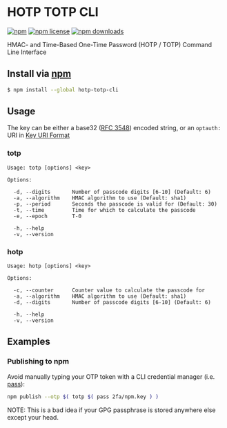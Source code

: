 # HOTP TOTP CLI
[![npm](https://img.shields.io/npm/v/hotp-totp-cli.svg?style=flat-square)](https://npmjs.com/package/hotp-totp-cli)
[![npm license](https://img.shields.io/npm/l/hotp-totp-cli.svg?style=flat-square)](https://npmjs.com/package/hotp-totp-cli)
[![npm downloads](https://img.shields.io/npm/dm/hotp-totp-cli.svg?style=flat-square)](https://npmjs.com/package/hotp-totp-cli)

HMAC- and Time-Based One-Time Password (HOTP / TOTP) Command Line Interface

## Install via [npm](https://npmjs.com)

```sh
$ npm install --global hotp-totp-cli
```

## Usage

The key can be either a base32 ([RFC 3548]) encoded string, or an `optauth:` URI in [Key URI Format]

[RFC 3548]: http://tools.ietf.org/html/rfc3548
[Key URI Format]: https://github.com/google/google-authenticator/wiki/Key-Uri-Format

### totp

```
Usage: totp [options] <key>

Options:

  -d, --digits       Number of passcode digits [6-10] (Default: 6)
  -a, --algorithm    HMAC algorithm to use (Default: sha1)
  -p, --period       Seconds the passcode is valid for (Default: 30)
  -t, --time         Time for which to calculate the passcode
  -e, --epoch        T-0

  -h, --help
  -v, --version

```

### hotp

```
Usage: hotp [options] <key>

Options:

  -c, --counter      Counter value to calculate the passcode for
  -a, --algorithm    HMAC algorithm to use (Default: sha1)
  -d, --digits       Number of passcode digits [6-10] (Default: 6)

  -h, --help
  -v, --version

```

## Examples

### Publishing to npm

Avoid manually typing your OTP token with a CLI credential manager (i.e. [pass]):

[pass]: https://www.passwordstore.org/

```bash
npm publish --otp $( totp $( pass 2fa/npm.key ) )
```

NOTE: This is a bad idea if your GPG passphrase is stored anywhere else except your head.
